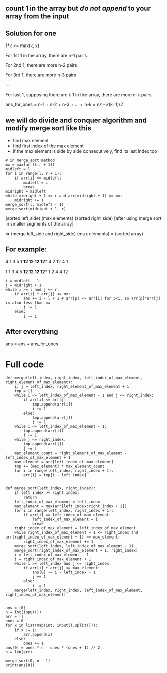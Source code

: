 ## count 1 in the array but *do not append* to your array from the input

## Solution for one
1*k <= max(k, x)

For 1st 1 in the array, there are n-1 pairs

For 2nd 1, there are more n-2 pairs

For 3rd 1, there are more n-3 pairs

...

For last 1, supposing there are k 1 in the array, there are more n-k pairs

ans_for_ones = n-1 + n-2 + n-3 + ... + n-k
= n*k - k*(k+1)/2


## we will do divide and conquer algorithm and modify merge sort like this
- find max element
- find first index of the max element
- if the max element is side by side consecutively, find its last index too

```
# in merge_sort method
mx = max(arr[l:r + 1])
midleft = l
for i in range(l, r + 1):
    if arr[i] == midleft:
        midleft = i
        break
midright = midleft
while midright + 1 <= r and arr[midright + 1] == mx:
    midright += 1
merge_sort(l, midleft - 1)
merge_sort(midright + 1, r)
```

(sorted left_side) (max elements) (sorted right_side) [after using merge sort in smaller segments of the array]

=> (merge left_side and right_side) (max elements) = (sorted array)

## For example:

4 1 3 5 1 **12 12 12 12*** 4 2 12 4 1

1 1 3 4 5 **12 12 12 12*** 1 2 4 4 12
```
i = midleft - 1
j = midright + 1
while i >= l and j <= r:
    if arr[i] * arr[j] <= mx:
        ans += i - l + 1 # arr[p] <= arr[i] for p<i, so arr[p]*arr[j] is also less than mx
        j += 1
    else:
        i -= 1
```

## After everything

ans = ans + ans_for_ones



# Full code
```
def merge(left_index, right_index, left_index_of_max_element, right_element_of_max_element):
    i, j = left_index, right_element_of_max_element + 1
    tmp = []
    while i <= left_index_of_max_element - 1 and j <= right_index:
        if arr[i] <= arr[j]:
            tmp.append(arr[i])
            i += 1
        else:
            tmp.append(arr[j])
            j += 1
    while i <= left_index_of_max_element - 1:
        tmp.append(arr[i])
        i += 1
    while j <= right_index:
        tmp.append(arr[j])
        j += 1
    max_element_count = right_element_of_max_element - left_index_of_max_element + 1
    max_element = arr[left_index_of_max_element]
    tmp += [max_element] * max_element_count
    for i in range(left_index, right_index + 1):
        arr[i] = tmp[i - left_index]


def merge_sort(left_index, right_index):
    if left_index >= right_index:
        return
    left_index_of_max_element = left_index
    max_element = max(arr[left_index:right_index + 1])
    for i in range(left_index, right_index + 1):
        if arr[i] == left_index_of_max_element:
            left_index_of_max_element = i
            break
    right_index_of_max_element = left_index_of_max_element
    while right_index_of_max_element + 1 <= right_index and arr[right_index_of_max_element + 1] == max_element:
        right_index_of_max_element += 1
    merge_sort(left_index, left_index_of_max_element - 1)
    merge_sort(right_index_of_max_element + 1, right_index)
    i = left_index_of_max_element - 1
    j = right_index_of_max_element + 1
    while i >= left_index and j <= right_index:
        if arr[i] * arr[j] <= max_element:
            ans[0] += i - left_index + 1
            j += 1
        else:
            i -= 1
    merge(left_index, right_index, left_index_of_max_element, right_index_of_max_element)


ans = [0]
n = int(input())
arr = []
ones = 0
for x in list(map(int, input().split())):
    if x != 1:
        arr.append(x)
    else:
        ones += 1
ans[0] = ones * n - ones * (ones + 1) // 2
n = len(arr)

merge_sort(0, n - 1)
print(ans[0])
```
